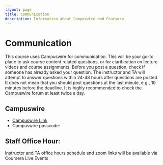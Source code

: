 ```yaml
---
layout: page
title: Communication
description: Information about Campuswire and Coursera.
---
```


# Communication

This course uses Campuswire for communication. This will be your go-to place to ask course content related questions, or for clarification on lecture videos and course assignments. Before you post a question, check if someone has already asked your question. The instructor and TA will attempt to answer questions within 24-48 hours after questions are posted. It does not mean that you should post questions at the last minute, e.g., 10 minutes before the deadline. It is highly recommended to check the Campuswire forum at least twice a day.

## Campuswire

- [Campuswire Link](https://campuswire.com/c/GFE888E31/feed)<br/>
- Campuswire passcode: 

## Staff Office Hour:
Instructor and TA office hours schedule and zoom links will be available via Coursera Live Events

<!-- <table>
<tr>
    <th>Name</th>
    <th>Office hour time</th>
    <th>Link</th>
</tr>
{% for staffer in site.staffers -%}
<tr>
 <td>{{ staffer.name }}</td>
 <td>{{ staffer.officehour }}</td> 
 <td><a href="{{ staffer.officehourlink }}">link</a></td>
</tr>
{%- endfor -%}
</table> -->
